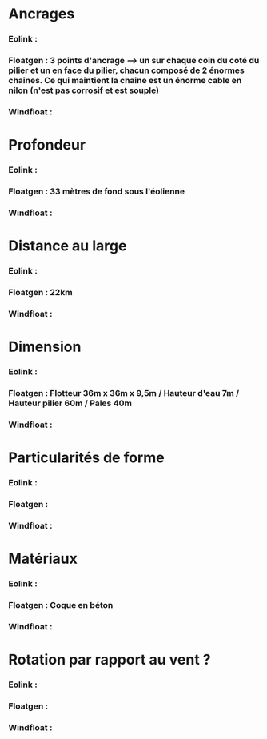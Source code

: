 # Ancrages

### Eolink :
### Floatgen : 3 points d'ancrage --> un sur chaque coin du coté du pilier et un en face du pilier, chacun composé de 2 énormes chaines. Ce qui maintient la chaine est un énorme cable en nilon (n'est pas corrosif et est souple)
### Windfloat :

# Profondeur

### Eolink :
### Floatgen : 33 mètres de fond sous l'éolienne
### Windfloat :

# Distance au large

### Eolink :
### Floatgen : 22km
### Windfloat :

# Dimension

### Eolink :
### Floatgen : Flotteur 36m x 36m x 9,5m / Hauteur d'eau 7m / Hauteur pilier 60m / Pales 40m
### Windfloat :

# Particularités de forme

### Eolink :
### Floatgen :
### Windfloat :

# Matériaux

### Eolink :
### Floatgen : Coque en béton
### Windfloat :

# Rotation par rapport au vent ?

### Eolink :
### Floatgen :
### Windfloat :
